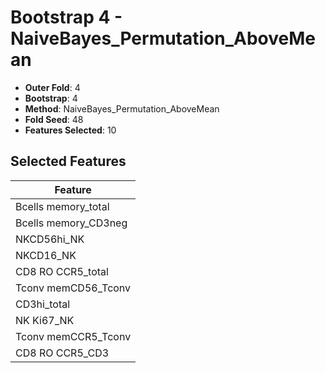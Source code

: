# Bootstrap 4 - NaiveBayes_Permutation_AboveMean

- **Outer Fold**: 4
- **Bootstrap**: 4
- **Method**: NaiveBayes_Permutation_AboveMean
- **Fold Seed**: 48
- **Features Selected**: 10

## Selected Features

| Feature |
|---------|
| Bcells memory_total |
| Bcells memory_CD3neg |
| NKCD56hi_NK |
| NKCD16_NK |
| CD8 RO CCR5_total |
| Tconv memCD56_Tconv |
| CD3hi_total |
| NK Ki67_NK |
| Tconv memCCR5_Tconv |
| CD8 RO CCR5_CD3 |
